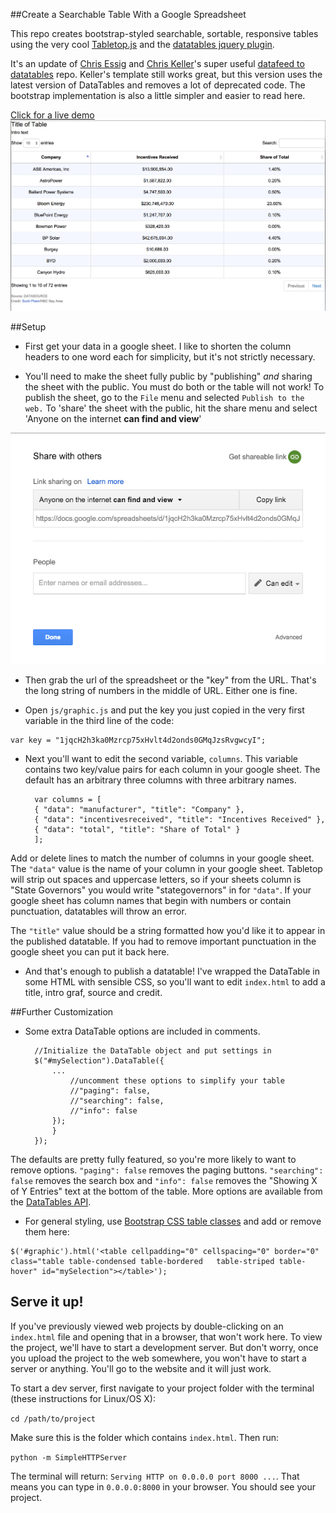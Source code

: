 ##Create a Searchable Table With a Google Spreadsheet

This repo creates bootstrap-styled searchable, sortable, responsive tables using the very cool [Tabletop.js](https://github.com/jsoma/tabletop) and the [datatables jquery plugin](http://datatables.net/).

It's an update of [Chris Essig](https://twitter.com/CourierEssig) and [Chris Keller](https://twitter.com/ChrisLKeller)'s super useful [datafeed to datatables](https://github.com/chrislkeller/projects.chrislkeller.com/tree/master/demos/datafeed_to_datatables) repo. Keller's template still works great, but this version uses the latest version of DataTables and removes a lot of deprecated code. The bootstrap implementation is also a little simpler and easier to read here.

[Click for a live demo](http://scottpham.github.io/tabletop-to-datatables/)
![](screenshots/demo.png)

##Setup
- First get your data in a google sheet. I like to shorten the column headers to one word each for simplicity, but it's not strictly necessary.

- You'll need to make the sheet fully public by "publishing" _and_ sharing the sheet with the public. You must do both or the table will not work! To publish the sheet, go to the `File` menu and selected `Publish to the web.` To 'share' the sheet with the public, hit the share menu and select 'Anyone on the internet **can find and view**'

![](screenshots/share2.png)

- Then grab the url of the spreadsheet or the "key" from the URL. That's the long string of numbers in the middle of URL. Either one is fine.

- Open `js/graphic.js` and put the key you just copied in the very first variable in the third line of the code:
```
var key = "1jqcH2h3ka0Mzrcp75xHvlt4d2onds0GMqJzsRvgwcyI";
```
- Next you'll want to edit the second variable, `columns`. This variable contains two key/value pairs for each column in your google sheet. The default has an arbitrary three columns with three arbitrary names.   

		var columns = [
	    { "data": "manufacturer", "title": "Company" },
	    { "data": "incentivesreceived", "title": "Incentives Received" },
	    { "data": "total", "title": "Share of Total" }
	    ];

Add or delete lines to match the number of columns in your google sheet.  The `"data"` value is the name of your column in your google sheet. Tabletop will strip out spaces and uppercase letters, so if your sheets column is "State Governors" you would write "stategovernors" in for `"data"`. If your google sheet has column names that begin with numbers or contain punctuation, datatables will throw an error.

The `"title"` value should be a string formatted how you'd like it to appear in the published datatable. If you had to remove important punctuation in the google sheet you can put it back here.

- And that's enough to publish a datatable! I've wrapped the DataTable in some HTML with sensible CSS, so you'll want to edit `index.html` to add a title, intro graf, source and credit.

##Further Customization
- Some extra DataTable options are included in comments.

		//Initialize the DataTable object and put settings in
		$("#mySelection").DataTable({
			...
				//uncomment these options to simplify your table
				//"paging": false,
				//"searching": false,
				//"info": false
			});
			}
		});

The defaults are pretty fully featured, so you're more likely to want to remove options. `"paging": false` removes the paging buttons. `"searching": false` removes the search box and `"info": false` removes the "Showing X of Y Entries" text at the bottom of the table. More options are available from the [DataTables API](http://datatables.net/reference/option/).

- For general styling, use [Bootstrap CSS table classes](http://getbootstrap.com/css/#tables) and add or remove them here:

```
$('#graphic').html('<table cellpadding="0" cellspacing="0" border="0" class="table table-condensed table-bordered	table-striped table-hover" id="mySelection"></table>');  
```

## Serve it up!
If you've previously viewed web projects by double-clicking on an `index.html` file and opening that in a browser, that won't work here. To view the project, we'll have to start a development server. But don't worry, once you upload the project to the web somewhere, you won't have to start a server or anything. You'll go to the website and it will just work.

To start a dev server, first navigate to your project folder with the terminal (these instructions for Linux/OS X):

`cd /path/to/project`

Make sure this is the folder which contains `index.html`. Then run:

`python -m SimpleHTTPServer`

The terminal will return: `Serving HTTP on 0.0.0.0 port 8000 ...`. That means you can type in `0.0.0.0:8000` in your browser. You should see your project.

	
